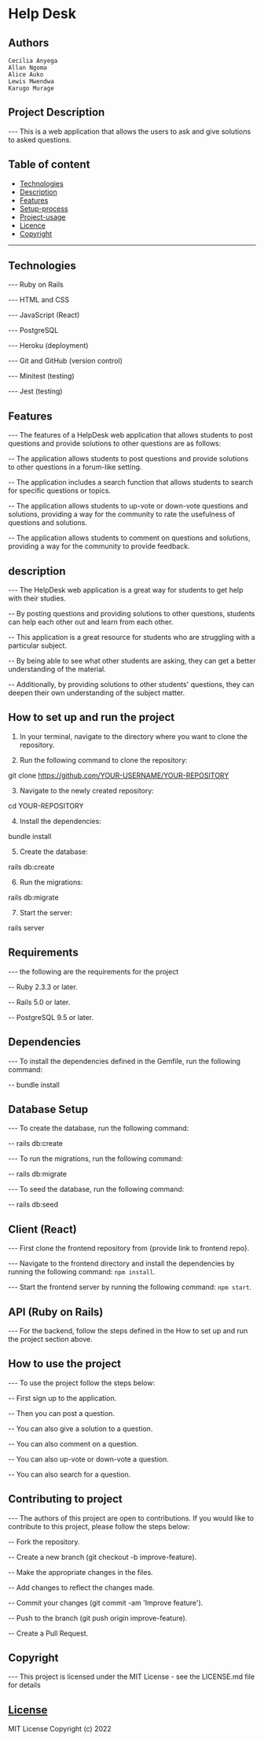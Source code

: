 # Help Desk

## Authors

    Cecilia Anyega
    Allan Ngoma
    Alice Auko
    Lewis Mwendwa
    Karugo Murage

## Project Description

--- This is a web application that allows the users to ask and give solutions to asked questions.

## Table of content

- [Technologies](#description)
- [Description](#description)
- [Features](#features)
- [Setup-process](#setup_process)
- [Project-usage](#project-usage)
- [Licence](#licence)
- [Copyright](#copyright)

---

## Technologies

--- Ruby on Rails

--- HTML and CSS

--- JavaScript (React)

--- PostgreSQL

--- Heroku (deployment)

--- Git and GitHub (version control)

--- Minitest (testing)

--- Jest (testing)

## Features

--- The features of a HelpDesk web application that allows students to post questions and provide solutions to other questions are as follows:

-- The application allows students to post questions and provide solutions to other questions in a forum-like setting.

-- The application includes a search function that allows students to search for specific questions or topics.

-- The application allows students to up-vote or down-vote questions and solutions, providing a way for the community to rate the usefulness of questions and solutions.

-- The application allows students to comment on questions and solutions, providing a way for the community to provide feedback.

## description

--- The HelpDesk web application is a great way for students to get help with their studies.

-- By posting questions and providing solutions to other questions, students can help each other out and learn from each other.

-- This application is a great resource for students who are struggling with a particular subject.

-- By being able to see what other students are asking, they can get a better understanding of the material.

-- Additionally, by providing solutions to other students' questions, they can deepen their own understanding of the subject matter.

## How to set up and run the project

1. In your terminal, navigate to the directory where you want to clone the repository.

2. Run the following command to clone the repository:

git clone https://github.com/YOUR-USERNAME/YOUR-REPOSITORY

3. Navigate to the newly created repository:

cd YOUR-REPOSITORY

4. Install the dependencies:

bundle install

5. Create the database:

rails db:create

6. Run the migrations:

rails db:migrate

7. Start the server:

rails server

## Requirements

--- the following are the requirements for the project

-- Ruby 2.3.3 or later.

-- Rails 5.0 or later.

-- PostgreSQL 9.5 or later.

## Dependencies

--- To install the dependencies defined in the Gemfile, run the following command:

-- bundle install


## Database Setup

--- To create the database, run the following command:

-- rails db:create

--- To run the migrations, run the following command:

-- rails db:migrate

--- To seed the database, run the following command:

--  rails db:seed


## Client (React)

--- First clone the frontend repository from {provide link to frontend repo}.

--- Navigate to the frontend directory and install the dependencies by running the following command: `npm install`.

--- Start the frontend server by running the following command: `npm start`.


## API (Ruby on Rails)

--- For the backend, follow the steps defined in the How to set up and run the project section above.

## How to use the project

--- To use the project follow the steps below:

-- First sign up to the application.

-- Then you can post a question.

-- You can also give a solution to a question.

-- You can also comment on a question.

-- You can also up-vote or down-vote a question.

-- You can also search for a question.

## Contributing to project

--- The authors of this project are open to contributions. If you would like to contribute to this project, please follow the steps below:

-- Fork the repository.

-- Create a new branch (git checkout -b improve-feature).

-- Make the appropriate changes in the files.

-- Add changes to reflect the changes made.

-- Commit your changes (git commit -am 'Improve feature').

-- Push to the branch (git push origin improve-feature).

-- Create a Pull Request.

## Copyright

--- This project is licensed under the MIT License - see the LICENSE.md file for details

## [License](LICENSE)

MIT License
Copyright (c) 2022
